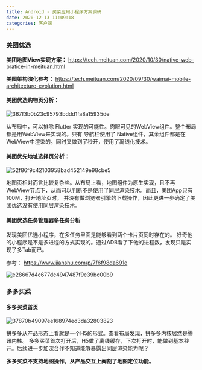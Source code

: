 ```yaml
---
title: Android - 买菜应用小程序方案调研
date: 2020-12-13 11:09:18
categories: 客户端
---
```


### 美团优选

**美团地图View实现方案：**
https://tech.meituan.com/2020/10/30/native-web-pratice-in-meituan.html

**美图架构演化参考：**
https://tech.meituan.com/2020/09/30/waimai-mobile-architecture-evolution.html

#### 美团优选购物页分析：

![367f3b0b23c95793bddd1fa8a15935de](/image/95f9176f28e5b83227ff2b4f3e614570.png)

从布局中，可以排除 Flutter 实现的可能性。肉眼可见的WebView组件。整个布局都是用WebView来实现的。只有 导航栏使用了 Native组件，其余组件都是在WebView中渲染的。同时又做到了秒开，使用了离线化技术。

#### 美团优先地址选择页分析：

![52f86f9c42103958bad452149e98cbe5](/image/d6b9007bfd40067904c9df186b65b498.png)

地图页相对而言比较复杂些。从布局上看，地图组件为原生实现，且不再WebView节点下，从而可以判断不是使用了同层渲染技术。而且，美团App只有100M，打开地址页时， 并没有做浏览器引擎的下载操作，因此更进一步确定了美团优选没有使用同层渲染技术。

#### 美团优选任务管理器多任务分析
发现美团优选小程序，在多任务里面是能够看到两个卡片页同时存在的。
好奇他的小程序是不是多进程的方式实现的。通过ADB看了下他的进程数，发现只是实现了多Tab而已。

参考：
https://www.jianshu.com/p/7f6f98da691e

![e28667d4c677dc4947487f9e39bc00b9](/image/040ced6345cec29c153978165b1dff2b.png)

### 多多买菜

#### 多多买菜首页

![37870b49097ee168974ed3da32803823](/image/20FECA73-29C0-4E5C-826D-403C02E29DB1.png)

拼多多从产品形态上看就是一个H5的形式。查看布局发现，拼多多内核居然是腾讯内核。 多多买菜首次打开后，H5做了离线缓存，下次打开时，能做到基本秒开。后续进一步加深合作不知道能够暴露出同层渲染能力呢？

**多多买菜不支持地图操作，从产品交互上阉割了地图定位功能。**
